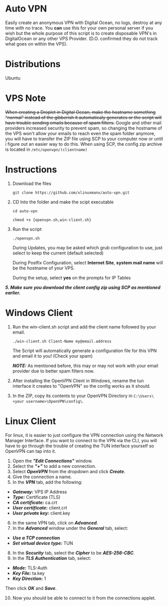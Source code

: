 # Auto VPN
Easily create an anonymous VPN with Digital Ocean, no logs, destroy at any time with no trace. You **can** use this for your own personal server if you wish but the whole purpose of this script is to create disposable VPN's in DigitalOcean or any other VPS Provider. (D.O. confirmed they do not track what goes on within the VPS).

# Distributions
Ubuntu

# VPS Note
~~When creating a Droplet in Digital Ocean, make the hostname something "normal" instead of the gibberish it automaticaly generates or the script will have trouble sending emails because of spam filters.~~
Google and other mail providers increased security to prevent spam, so changing the hostname of the VPS won't allow your emails to reach even the spam folder anymore, you will have to transfer the ZIP file using SCP to your computer now or until i figure out an easier way to do this. When using SCP, the config zip archive is located in `/etc/openvpn/(clientname)`

# Instructions
1. Download the files

    `git clone https://github.com/xlinuxmanx/auto-vpn.git`

2. CD Into the folder and make the scipt executable

    `cd auto-vpn`
    
    `chmod +x {openvpn.sh,win-client.sh}`

3. Run the script

    `./openvpn.sh`
    
    During Updates, you may be asked which grub configuration to use, just select to keep the current (default selected)
    
    During Postfix Configuration, select **Internet Site**, **system mail name** will be the hostname of your VPS.
    
    During the setup, select **yes** on the prompts for IP Tables
    
***5. Make sure you download the client config zip using SCP as mentioned earlier.***

# Windows Client
1. Run the win-client.sh script and add the client name followed by your email.

    `./win-client.sh Client-Name my@email.address`
    
    The Script will automatically generate a configuration file for this VPN and email it to you! (Check your spam)
    
    ***NOTE:*** As mentioned before, this may or may not work with your email provider due to better spam filters now.
    
2. After installing the OpenVPN Client in Windows, rename the tun interface it creates to "OpenVPN" so the config works as it should.

3. In the ZIP, copy its contents to your OpenVPN Directory in `C:\Users\<your username>\OpenVPN\config\`.

# Linux Client
For linux, it is easier to just configure the VPN connection using the Network Manager Interface. If you want to connect to the VPN via the CLI, you will have to go through the trouble of creating the TUN interface yourself so OpenVPN can tap into it.
1. Open the ***"Edit Connections"*** window.
2. Select the ***"+"*** to add a new connection.
3. Select ***OpenVPN*** from the dropdown and click ***Create***.
4. Give the connection a name.
5. In the ***VPN*** tab, add the following:

 - ***Gateway:*** VPS IP Address
 - ***Type:*** Certificate (TLS)
 - ***CA certificate:*** ca.crt
 - ***User certificate:*** client.crt
 - ***User private key:*** client.key
 
 6. In the same VPN tab, click on ***Advanced***.
 7. In the ***Advanced*** window under the ***General*** tab, select:
 
 - ***Use a TCP connection***
 - ***Set virtual device type:*** TUN
 
 8. In the ***Security*** tab, select the ***Cipher*** to be ***AES-256-CBC***.
 9. In the ***TLS Authentication*** tab, select:
 
  - ***Mode:*** TLS-Auth
  - ***Key File:*** ta.key
  - ***Key Direction:*** 1
  
  Then click ***OK*** and ***Save***.
  
  10. Now you should be able to connect to it from the connections applet.
